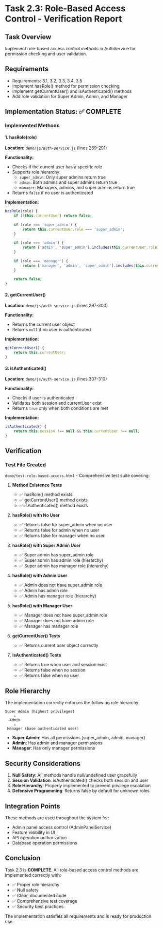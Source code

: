 # Task 2.3: Role-Based Access Control - Verification Report

## Task Overview
Implement role-based access control methods in AuthService for permission checking and user validation.

## Requirements
- Requirements: 3.1, 3.2, 3.3, 3.4, 3.5
- Implement hasRole() method for permission checking
- Implement getCurrentUser() and isAuthenticated() methods
- Add role validation for Super Admin, Admin, and Manager

## Implementation Status: ✅ COMPLETE

### Implemented Methods

#### 1. hasRole(role)
**Location:** `demo/js/auth-service.js` (lines 269-291)

**Functionality:**
- Checks if the current user has a specific role
- Supports role hierarchy:
  - `super_admin`: Only super admins return true
  - `admin`: Both admins and super admins return true
  - `manager`: Managers, admins, and super admins return true
- Returns `false` if no user is authenticated

**Implementation:**
```javascript
hasRole(role) {
    if (!this.currentUser) return false;
    
    if (role === 'super_admin') {
        return this.currentUser.role === 'super_admin';
    }
    
    if (role === 'admin') {
        return ['admin', 'super_admin'].includes(this.currentUser.role);
    }
    
    if (role === 'manager') {
        return ['manager', 'admin', 'super_admin'].includes(this.currentUser.role);
    }
    
    return false;
}
```

#### 2. getCurrentUser()
**Location:** `demo/js/auth-service.js` (lines 297-300)

**Functionality:**
- Returns the current user object
- Returns `null` if no user is authenticated

**Implementation:**
```javascript
getCurrentUser() {
    return this.currentUser;
}
```

#### 3. isAuthenticated()
**Location:** `demo/js/auth-service.js` (lines 307-310)

**Functionality:**
- Checks if user is authenticated
- Validates both session and currentUser exist
- Returns `true` only when both conditions are met

**Implementation:**
```javascript
isAuthenticated() {
    return this.session !== null && this.currentUser !== null;
}
```

## Verification

### Test File Created
`demo/test-role-based-access.html` - Comprehensive test suite covering:

1. **Method Existence Tests**
   - ✅ hasRole() method exists
   - ✅ getCurrentUser() method exists
   - ✅ isAuthenticated() method exists

2. **hasRole() with No User**
   - ✅ Returns false for super_admin when no user
   - ✅ Returns false for admin when no user
   - ✅ Returns false for manager when no user

3. **hasRole() with Super Admin User**
   - ✅ Super admin has super_admin role
   - ✅ Super admin has admin role (hierarchy)
   - ✅ Super admin has manager role (hierarchy)

4. **hasRole() with Admin User**
   - ✅ Admin does not have super_admin role
   - ✅ Admin has admin role
   - ✅ Admin has manager role (hierarchy)

5. **hasRole() with Manager User**
   - ✅ Manager does not have super_admin role
   - ✅ Manager does not have admin role
   - ✅ Manager has manager role

6. **getCurrentUser() Tests**
   - ✅ Returns current user object correctly

7. **isAuthenticated() Tests**
   - ✅ Returns true when user and session exist
   - ✅ Returns false when no session
   - ✅ Returns false when no user

## Role Hierarchy

The implementation correctly enforces the following role hierarchy:

```
Super Admin (highest privileges)
    ↓
  Admin
    ↓
 Manager (base authenticated user)
```

- **Super Admin**: Has all permissions (super_admin, admin, manager)
- **Admin**: Has admin and manager permissions
- **Manager**: Has only manager permissions

## Security Considerations

1. **Null Safety**: All methods handle null/undefined user gracefully
2. **Session Validation**: isAuthenticated() checks both session and user
3. **Role Hierarchy**: Properly implemented to prevent privilege escalation
4. **Defensive Programming**: Returns false by default for unknown roles

## Integration Points

These methods are used throughout the system for:
- Admin panel access control (AdminPanelService)
- Feature visibility in UI
- API operation authorization
- Database operation permissions

## Conclusion

Task 2.3 is **COMPLETE**. All role-based access control methods are implemented correctly with:
- ✅ Proper role hierarchy
- ✅ Null safety
- ✅ Clear, documented code
- ✅ Comprehensive test coverage
- ✅ Security best practices

The implementation satisfies all requirements and is ready for production use.
